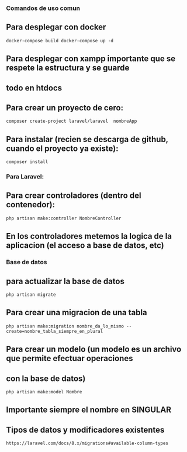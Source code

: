 ### Comandos de uso comun

## Para desplegar con docker
``
    docker-compose build
    docker-compose up -d
``
## Para desplegar con xampp importante que se respete la estructura y se guarde
## todo en htdocs

## Para crear un proyecto de cero:
``
  composer create-project laravel/laravel  nombreApp
``

## Para instalar (recien se descarga de github, cuando el proyecto ya existe):
``
    composer install
``

### Para Laravel:

## Para crear controladores (dentro del contenedor):

``
    php artisan make:controller NombreController
``
## En los controladores metemos la logica de la aplicacion (el acceso a base de datos, etc)

### Base de datos

## para actualizar la base de datos

``
    php artisan migrate
``

## Para crear una migracion de una tabla
``
    php artisan make:migration nombre_da_lo_mismo --create=nombre_tabla_siempre_en_plural
``

## Para crear un modelo (un modelo es un archivo que permite efectuar operaciones
## con la base de datos)
``
    php artisan make:model Nombre
``
## Importante siempre el nombre en SINGULAR

## Tipos de datos y modificadores existentes
``
https://laravel.com/docs/8.x/migrations#available-column-types
``